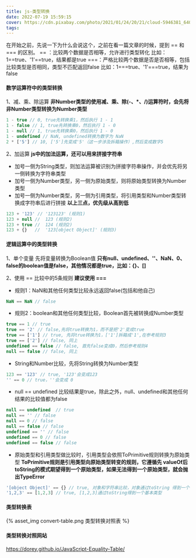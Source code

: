 ```yaml
---
title: js-类型转换
date: 2022-07-19 15:59:15
cover: https://cdn.pixabay.com/photo/2021/01/24/20/21/cloud-5946381_640.jpg
tags:
---
```


在开始之前，先说一下为什么会说这个，之前在看一篇文章的时候，提到 == 和 === 的区别。
== ：比较两个数据是否相等，允许进行类型转化
比如：1==true、'1'==true，结果都是true
===：严格比较两个数据是否是否相等，包括比较类型是否相同，类型不匹配返回false
比如：1===true、'1'===true，结果为false

#### 数学运算符中的类型转换

1、减、乘、除运算
**非Number类型的使用减、乘、除(-、*、/)运算符时，会先将非Number类型转换为Number类型**
```javascript
1 - true // 0, true先转换乘1，然后执行 1 - 1
1 - false // 1, true先转换乘0，然后执行 1 - 0
1 - null // 1, true先转换乘0，然后执行 1 - 0
1 - undefined // NaN, undefined转换为数字为 NaN
2 * ['5'] // 10, ['5']先变成'5'（这一步涉及拆箱操作）,然后变成数字5
```
<!-- more -->

2、加运算
**js中的加法运算，还可以用来拼接字符串**
* 加号一侧为String类型，则加法运算被识别为拼接字符串操作，并会优先将另一侧转换为字符串类型
* 加号一侧为Number类型，另一侧为原始类型，则将原始类型转换为Number类型
* 加号一侧为Number类型，另一侧为引用类型，将引用类型和Number类型转换成字符串后进行拼接
**以上三点，优先级从高到低**

```javascript
123 + '123' // '123123' (规则1)
123 + null //  123 (规则2)
123 + true //  124 (规则2)
123 + {}   //  '123[object Object]' (规则3)
```

#### 逻辑运算中的类型转换
1、单个变量
先将变量转换为Boolean值
**只有null、undefined、''、NaN、0、false的boolean值是false，其他情况都是true，比如：{}、[]**

2、使用 == 比较中的5条规则
**建议使用 ===**
* 规则1：NaN和其他任何类型比较永远返回false(包括和他自己)
```javascript
NaN == NaN // false
```
* 规则2：boolean和其他任何类型比较，Boolean首先被转换成Number类型
```javascript
true == 1 // true
true == '2' // false,先将true转换为1，而不是把'2'变成true
true == ['1'] // true, 先将true转换为1，['1']拆箱成'1',在参考规则3
true == ['2'] // false, 同上
undefined == false // false, 首先false变成0，然后参考规则4
null == false // false, 同上
```
* String和Number比较，先将String转换为Number类型
```javascript
123 == '123' // true, '123'会变成123
'' == 0 // true，''会变成 0
```
* null == undefined 比较结果是true，除此之外，null、undefined和其他任何结果的比较值都为false
```javascript
null == undefined  // true
null == '' // false
null == 0 // false
null == false // false
undefined == '' // false
undefined == 0 // false
undefined == false // false
```
* 原始类型和引用类型做比较时，引用类型会依照ToPrimitive规则转换为原始类型
**ToPrimitive规则是引用类型向原始类型转变的规则，它遵循先 valueOf后 toString的模式期望得到一个原始类型，如果无法得到一个原始类型，就会抛出TypeError**
```javascript
'[object Object]' == {} // true, 对象和字符串比较，对象通过toString 得到一个基本类型值
'1,2,3' == [1,2,3] // true, [1,2,3]通过toString得到一个基本类型
```

#### 类型转换表
{% asset_img convert-table.png 类型转换对照表 %}

#### 类型转换对照网站
https://dorey.github.io/JavaScript-Equality-Table/

